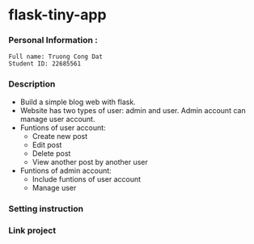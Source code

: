 # flask-tiny-app

### Personal Information :
    Full name: Truong Cong Dat
    Student ID: 22685561

### Description
- Build a simple blog web with flask.
- Website has two types of user: admin and user. Admin account can manage user account.
- Funtions of user account:
    - Create new post
    - Edit post
    - Delete post
    - View another post by another user
- Funtions of admin account:
    - Include funtions of user account
    - Manage user 

### Setting instruction


### Link project 
    


